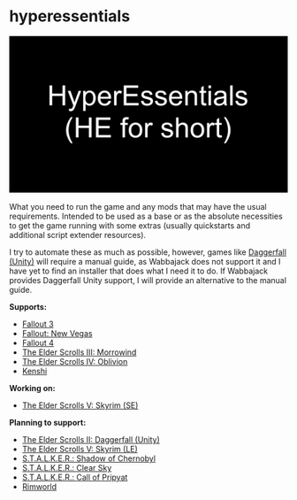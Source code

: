 # hyperessentials

![HyperEssentials Branding](https://raw.githubusercontent.com/Biblioklept/hyperessentials/main/img/hyperessentials-he.png)

What you need to run the game and any mods that may have the usual requirements. Intended to be used as a base or as the absolute necessities to get the game running with some extras (usually quickstarts and additional script extender resources). 

I try to automate these as much as possible, however, games like [Daggerfall (Unity)](./he-tes2) will require a manual guide, as Wabbajack does not support it and I have yet to find an installer that does what I need it to do. If Wabbajack provides Daggerfall Unity support, I will provide an alternative to the manual guide.

__Supports:__

- [Fallout 3](./he-fo3)
- [Fallout: New Vegas](./he-fnv)
- [Fallout 4](./he-fo4)
- [The Elder Scrolls III: Morrowind](./he-tes3)
- [The Elder Scrolls IV: Oblivion](./he-tes4)
- [Kenshi](./he-ks)

__Working on:__

- [The Elder Scrolls V: Skyrim (SE)](./he-tes5se)

__Planning to support:__

- [The Elder Scrolls II: Daggerfall (Unity)](./he-tes2)
- [The Elder Scrolls V: Skyrim (LE)](./he-tes5le)
- [S.T.A.L.K.E.R.: Shadow of Chernobyl](./he-shoc)
- [S.T.A.L.K.E.R.: Clear Sky](./he-cs)
- [S.T.A.L.K.E.R.: Call of Pripyat](./he-cop)
- [Rimworld](./he-rw)
